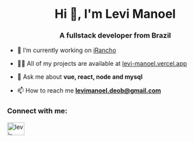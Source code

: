 <h1 align="center">Hi 👋, I'm Levi Manoel</h1>
<h3 align="center">A fullstack developer from Brazil</h3>

- 🔭 I’m currently working on [iRancho](irancho.com.br)

- 👨‍💻 All of my projects are available at [levi-manoel.vercel.app](levi-manoel.vercel.app)

- 💬 Ask me about **vue, react, node and mysql**

- 📫 How to reach me **levimanoel.deob@gmail.com**

<h3 align="left">Connect with me:</h3>
<p align="left">
<a href="https://linkedin.com/in/levi-manoel" target="blank"><img align="center" src="https://raw.githubusercontent.com/rahuldkjain/github-profile-readme-generator/master/src/images/icons/Social/linked-in-alt.svg" alt="levi-manoel" height="30" width="40" /></a>
</p>
